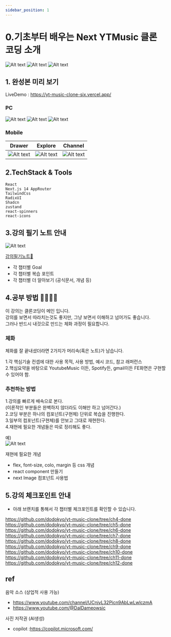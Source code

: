```yaml
---
sidebar_position: 1
---
```


# 0.기초부터 배우는 Next YTMusic 클론 코딩 소개

![Alt text](image-23.png)
![Alt text](image-24.png)
![Alt text](image-21.png)

## 1. 완성본 미리 보기

LiveDemo : https://yt-music-clone-six.vercel.app/

### PC

![Alt text](image-15.png)
![Alt text](image-16.png)
![Alt text](image-17.png)

### Mobile

|Drawer|Explore|Channel|
|------|---|---|
|![Alt text](image-18.png)|![Alt text](image-19.png)|![Alt text](image-20.png)|

## 2.TechStack & Tools

```
React
Next.js 14 AppRouter
TailwindCss
RadixUI
Shadcn
zustand
react-spinners
react-icons  
```

## 3.강의 필기 노트 안내  

![Alt text](image-25.png)

[강의필기노트📌](https://dodokyo.github.io/docs/category/nextjs-yt-music-%ED%81%B4%EB%A1%A0%EC%BD%94%EB%94%A9-)  

- 각 챕터별 Goal  
- 각 챕터별 복습 포인트  
- 각 챕터별 더 알아보기 (공식문서, 개념 등)   

## 4.공부 방법 🌼🌼🌼🌼

이 강의는 클론코딩이 메인 입니다.  
강의를 보면서 따라치는것도 좋지만, 그냥 보면서 이해하고 넘어가도 좋습니다.   
그러나 반드시 내것으로 만드는 체화 과정이 필요합니다.   

### 체화 

체화를 잘 끝내셨더라면 2가지가 머리속(혹은 노트)가 남습니다.  

1.각 핵심기술 컨셉에 대한 사용 목적, 사용 방법, 예시 코드, 참고 래퍼런스  
2.핵심요약을 바탕으로 YoutubeMusic 이든, Spotify든, gmail이든 FE화면은 구현할 수 있어야 함.  


### 추천하는 방법
1.강의를 빠르게 배속으로 본다.  
(이론적인 부분들은 완벽하지 않더라도 이해만 하고 넘어간다.)  
2.코딩 부분은 하나의 컴포넌트(구현체) 단위로 복습을 진행한다.  
3.일부의 컴포넌트(구현체)를 안보고 그대로 재현한다.  
4.재현에 필요한 개념들은 따로 정리해도 좋다.  

예)  
![Alt text](image-22.png)

재현에 필요한 개념  
- flex, font-size, colo, margin 등 css 개념   
- react component 만들기  
- next Image 컴포넌트 사용법  



## 5.강의 체크포인트 안내  

- 아래 브랜치를 통해서 각 챕터별 체크포인트를 확인할 수 있습니다.  

https://github.com/dodokyo/yt-music-clone/tree/ch4-done  
https://github.com/dodokyo/yt-music-clone/tree/ch5-done  
https://github.com/dodokyo/yt-music-clone/tree/ch6-done  
https://github.com/dodokyo/yt-music-clone/tree/ch7-done  
https://github.com/dodokyo/yt-music-clone/tree/ch8-done  
https://github.com/dodokyo/yt-music-clone/tree/ch9-done  
https://github.com/dodokyo/yt-music-clone/tree/ch10-done  
https://github.com/dodokyo/yt-music-clone/tree/ch11-done  
https://github.com/dodokyo/yt-music-clone/tree/ch12-done  



## ref

음악 소스 (상업적 사용 가능)  
- https://www.youtube.com/channel/UCnjyL32Picn9AbLwLwlczmA  
- https://www.youtube.com/@DalDameowsic  

사진 저작권 (AI생성)     
- copilot :https://copilot.microsoft.com/  